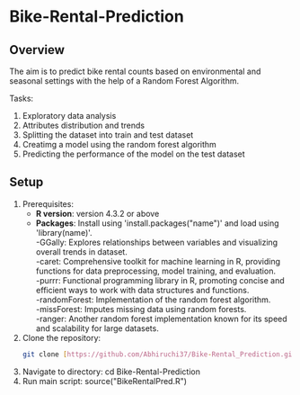 # Bike-Rental-Prediction
## Overview

The aim is to predict bike rental counts based on environmental and seasonal settings with the help of a Random Forest Algorithm.

Tasks:
1. Exploratory data analysis
2. Attributes distribution and trends
3. Splitting the dataset into train and test dataset
4. Creatimg a model using the random forest algorithm
5. Predicting the performance of the model on the test dataset

## Setup
1. Prerequisites:
   - **R version**:  version 4.3.2 or above
   - **Packages**: Install using 'install.packages("name")' and load using 'library(name)'.\
     -GGally: Explores relationships between variables and visualizing overall trends in dataset.\
     -caret: Comprehensive toolkit for machine learning in R, providing functions for data preprocessing, model training, and evaluation.\
     -purrr: Functional programming library in R, promoting concise and efficient ways to work with data structures and functions.\
     -randomForest: Implementation of the random forest algorithm.\
     -missForest: Imputes missing data using random forests.\
     -ranger: Another random forest implementation known for its speed and scalability for large datasets.
2. Clone the repository:
   ```bash
   git clone [https://github.com/Abhiruchi37/Bike-Rental_Prediction.git]
3. Navigate to directory:
   cd Bike-Rental-Prediction
4. Run main script:
   source("BikeRentalPred.R")

   
